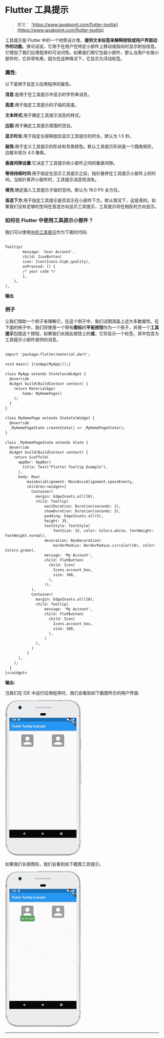 # Flutter 工具提示

> 原文： [https://www.javatpoint.com/flutter-tooltip](https://www.javatpoint.com/flutter-tooltip)

工具提示是 Flutter 中的一个材质设计类，**提供文本标签来解释按钮或用户界面动作的功能**。换句话说，它用于在用户在特定小部件上移动或指向时显示附加信息。它增加了我们应用程序的可访问性。如果我们用它包装小部件，那么当用户长按小部件时，它非常有用，因为在这种情况下，它显示为浮动标签。

### 属性:

以下是用于自定义应用程序的属性。

**消息**:是用于在工具提示中显示的字符串消息。

**高度**:用于指定工具提示的子级的高度。

**文本样式**:用于确定工具提示消息的样式。

**边距**:用于确定工具提示周围的空白。

**显示时长**:用于指定长按释放后显示工具提示的时长。默认为 1.5 秒。

**装饰**:用于定义工具提示的形状和背景颜色。默认工具提示形状是一个圆角矩形，边框半径为 4.0 像素。

**垂直间隙设置**:它决定了工具提示和小部件之间的垂直间隙。

**等待持续时间**:用于指定在显示工具提示之前，指针悬停在工具提示小部件上的时间。当指针离开小部件时，工具提示消息将消失。

**填充**:确定插入工具提示子级的空间。默认为 16.0 PX 全方位。

**首选下方**:用于指定工具提示是否显示在小部件下方。默认情况下，这是真的。如果我们没有足够的空间在首选方向显示工具提示，工具提示将在相反的方向显示。

### 如何在 Flutter 中使用工具提示小部件？

我们可以使用[中的工具提示](https://www.javatpoint.com/flutter)作为下面的代码:

```

Tooltip(
        message: 'User Account',
        child: IconButton(
        icon: Icon(Icons.high_quality),
        onPressed: () {
        /* your code */
        },
    ),
),

```

**输出**

### 例子

让我们借助一个例子来理解它，在这个例子中，我们试图涵盖上述大多数属性。在下面的例子中，我们将使用一个带有**图标**的**平板按钮**作为一个孩子，并用一个**工具提示**包围这个按钮。如果我们长按此按钮上的**或**，它将显示一个标签，其中包含为工具提示小部件提供的消息。

```

import 'package:flutter/material.dart';

void main() {runApp(MyApp());}

class MyApp extends StatelessWidget {
  @override
  Widget build(BuildContext context) {
    return MaterialApp(
        home: MyHomePage()
    );
  }
}

class MyHomePage extends StatefulWidget {
  @override
  _MyHomePageState createState() => _MyHomePageState();
}

class _MyHomePageState extends State {
  @override
  Widget build(BuildContext context) {
    return Scaffold(
      appBar: AppBar(
        title: Text("Flutter Tooltip Example"),
      ),
      body: Row(
          mainAxisAlignment: MainAxisAlignment.spaceEvenly,
          children:<widget>[
            Container(
              margin: EdgeInsets.all(10),
              child: Tooltip(
                  waitDuration: Duration(seconds: 1),
                  showDuration: Duration(seconds: 2),
                  padding: EdgeInsets.all(5),
                  height: 35,
                  textStyle: TextStyle(
                      fontSize: 15, color: Colors.white, fontWeight: FontWeight.normal),
                  decoration: BoxDecoration(
                      borderRadius: BorderRadius.circular(10), color: Colors.green),
                  message: 'My Account',
                  child: FlatButton(
                    child: Icon(
                      Icons.account_box,
                      size: 100,
                    ),
                  )),
            ),
            Container(
              margin: EdgeInsets.all(10),
              child: Tooltip(
                  message: 'My Account',
                  child: FlatButton(
                    child: Icon(
                      Icons.account_box,
                      size: 100,
                    ),
                  )
              ),
            )
          ]
      ),
    );
  }
}</widget> 
```

**输出:**

当我们在 IDE 中运行应用程序时，我们会看到如下截图所示的用户界面:

![Flutter Tooltip](img/b4943e7bcd9534466a0aadbeb85136eb.png)

如果我们长按图标，我们会看到如下截图工具提示。

![Flutter Tooltip](img/99423d32bf1189a0ad1b9199aa0df34f.png)

* * *